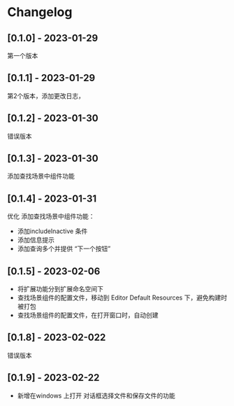 # Changelog

## [0.1.0] - 2023-01-29

第一个版本

## [0.1.1] - 2023-01-29

第2个版本，添加更改日志，

## [0.1.2] - 2023-01-30

错误版本

## [0.1.3] - 2023-01-30

添加查找场景中组件功能


## [0.1.4] - 2023-01-31

优化 添加查找场景中组件功能：

- 添加includeInactive 条件
- 添加信息提示
- 添加查询多个并提供 “下一个按钮”


## [0.1.5] - 2023-02-06


- 将扩展功能分到扩展命名空间下
- 查找场景组件的配置文件，移动到 Editor Default Resources 下，避免构建时被打包
- 查找场景组件的配置文件，在打开窗口时，自动创建


## [0.1.8] - 2023-02-022

错误版本


## [0.1.9] - 2023-02-22

- 新增在windows 上打开 对话框选择文件和保存文件的功能